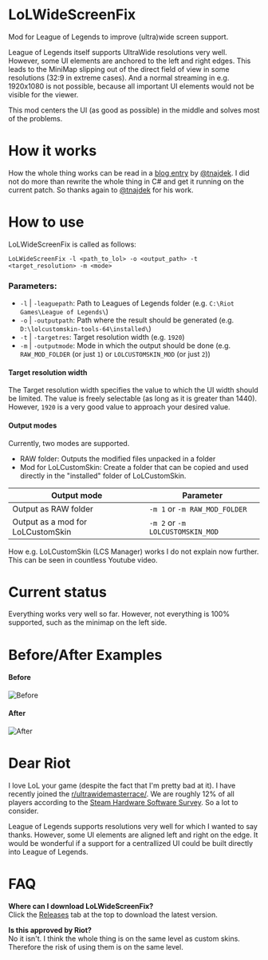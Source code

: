 # LoLWideScreenFix

Mod for League of Legends to improve (ultra)wide screen support.

League of Legends itself supports UltraWide resolutions very well. However, some UI elements are anchored to the left and right edges. This leads to the MiniMap slipping out of the direct field of view in some resolutions (32:9 in extreme cases). And a normal streaming in e.g. 1920x1080 is not possible, because all important UI elements would not be visible for the viewer.

This mod centers the UI (as good as possible) in the middle and solves most of the problems.

# How it works

How the whole thing works can be read in a [blog entry](https://www.doppnet.com/hacking-league-of-legends-hud.html) by [@tnajdek](https://github.com/tnajdek/). I did not do more than rewrite the whole thing in C# and get it running on the current patch. So thanks again to [@tnajdek](https://github.com/tnajdek/) for his work.

# How to use

LoLWideScreenFix is called as follows:

```LoLWideScreenFix -l <path_to_lol> -o <output_path> -t <target_resolution> -m <mode>```

### Parameters:

  * ```-l``` |  ```-leaguepath```: Path to Leagues of Legends folder (e.g. ```C:\Riot Games\League of Legends\```)
  * ```-o``` |  ```-outputpath```: Path where the result should be generated (e.g. ```D:\lolcustomskin-tools-64\installed\```)
  * ```-t``` |  ```-targetres```: Target resolution width (e.g. ```1920```)
  * ```-m``` |  ```-outputmode```: Mode in which the output should be done (e.g. ```RAW_MOD_FOLDER``` (or just ```1```) or ```LOLCUSTOMSKIN_MOD``` (or just ```2```))

#### Target resolution width

The Target resolution width specifies the value to which the UI width should be limited. The value is freely selectable (as long as it is greater than 1440). However, ``1920`` is a very good value to approach your desired value.

#### Output modes

Currently, two modes are supported. 

* RAW folder: Outputs the modified files unpacked in a folder
* Mod for LoLCustomSkin: Create a folder that can be copied and used directly in the "installed" folder of LoLCustomSkin.

| Output mode                       | Parameter                                |
|-----------------------------------|------------------------------------------|
| Output as RAW folder              | ```-m 1``` or ```-m RAW_MOD_FOLDER```    |
| Output as a mod for LoLCustomSkin | ```-m 2``` or ```-m LOLCUSTOMSKIN_MOD``` | 

How e.g. LoLCustomSkin (LCS Manager) works I do not explain now further. This can be seen in countless Youtube video.

# Current status

Everything works very well so far. However, not everything is 100% supported, such as the minimap on the left side.

# Before/After Examples

#### Before
![Before](https://github.com/Rerago/LoLWideScreenFix/blob/main/Images/UltraWideDefault.png?raw=true)

#### After
![After](https://github.com/Rerago/LoLWideScreenFix/blob/main/Images/UltraWideFix.png?raw=true)

# Dear Riot

I love LoL your game (despite the fact that I'm pretty bad at it). I have recently joined the [r/ultrawidemasterrace/](https://www.reddit.com/r/ultrawidemasterrace/). We are roughly 12% of all players according to the [Steam Hardware Software Survey](https://store.steampowered.com/hwsurvey/Steam-Hardware-Software-Survey-Welcome-to-Steam). So a lot to consider.

League of Legends supports resolutions very well for which I wanted to say thanks. However, some UI elements are aligned left and right on the edge. It would be wonderful if a support for a centrallized UI could be built directly into League of Legends.

# FAQ
**Where can I download LoLWideScreenFix?**  
Click the [Releases](https://github.com/Rerago/LoLWideScreenFix/releases) tab at the top to download the latest version.

**Is this approved by Riot?**  
No it isn't. I think the whole thing is on the same level as custom skins. Therefore the risk of using them is on the same level.
